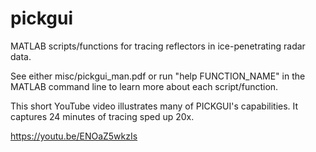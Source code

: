 pickgui
=======

MATLAB scripts/functions for tracing reflectors in ice-penetrating radar data.

See either misc/pickgui_man.pdf or run "help FUNCTION_NAME" in the MATLAB 
command line to learn more about each script/function.

This short YouTube video illustrates many of PICKGUI's capabilities. It captures 24 minutes of tracing sped up 20x.

https://youtu.be/ENOaZ5wkzIs